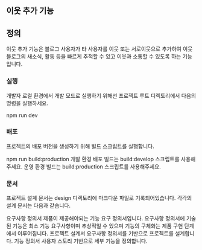 이웃 추가 기능
---

## 정의
이웃 추가 기능은 블로그 사용자가 타 사용자를 이웃 또는 서로이웃으로 추가하여 이웃 블로그의 새소식, 활동 등을 빠르게 추적할 수 있고 이웃과 소통할 수 있도록 하는 기능 입니다. 

### 실행
개발자 로컬 환경에서 개발 모드로 실행하기 위해선 프로젝트 루트 디렉토리에서 다음의 명령을 실행하세요.

npm run dev 

### 배포
프로젝트의 배포 버전을 생성하기 위해 빌드 스크립트를 실행합니다.

npm run build:production
개발 환경 배포 빌드는 build:develop 스크립트를 사용해주세요. 운영 환경 빌드는 build:production 스크립트를 사용해주세요.

### 문서
프로젝트 설계 문서는 design 디렉토리에 마크다운 파일로 기록되어있습니다. 각각의 설계 문서는 다음과 같습니다.

요구사항 정의서
제품이 제공해야되는 기능 요구 정의서입니다.
요구사항 정의서에 기술된 기능은 최소 기능 요구사항이며 추상적일 수 있으며 기능의 구체화는 제품 구현 단계에서 이루어집니다.
프로젝트 설계서
요구사항 정의서를 기반으로 프로젝트를 설계합니다.
기능 정의서
사용자 스토리 기반으로 세부 기능을 정의합니다.